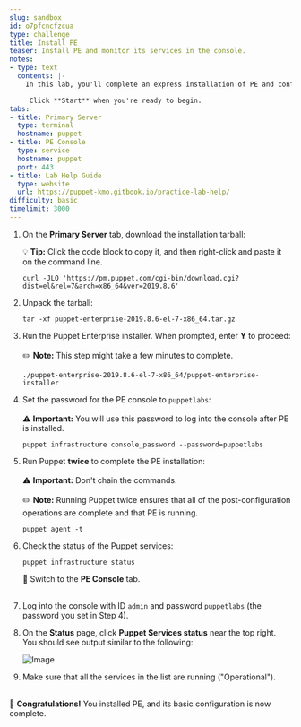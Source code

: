 ```yaml
---
slug: sandbox
id: o7pfcncfzcua
type: challenge
title: Install PE
teaser: Install PE and monitor its services in the console.
notes:
- type: text
  contents: |-
    In this lab, you'll complete an express installation of PE and confirm in the PE console that the installation was successful.

     Click **Start** when you're ready to begin.
tabs:
- title: Primary Server
  type: terminal
  hostname: puppet
- title: PE Console
  type: service
  hostname: puppet
  port: 443
- title: Lab Help Guide
  type: website
  url: https://puppet-kmo.gitbook.io/practice-lab-help/
difficulty: basic
timelimit: 3000
---
```

1. On the **Primary Server** tab, download the installation tarball:

    💡 **Tip:** Click the code block to copy it, and then right-click and paste it on the command line.
    ```
    curl -JLO 'https://pm.puppet.com/cgi-bin/download.cgi?dist=el&rel=7&arch=x86_64&ver=2019.8.6'
    ```
2. Unpack the tarball:
    ```
    tar -xf puppet-enterprise-2019.8.6-el-7-x86_64.tar.gz
    ```
3. Run the Puppet Enterprise installer. When prompted, enter ****Y**** to proceed:<br><br>✏️ **Note:** This step might take a few minutes to complete.
    ```
    ./puppet-enterprise-2019.8.6-el-7-x86_64/puppet-enterprise-installer
    ```
4. Set the password for the PE console to `puppetlabs`: <br><br>⚠️ **Important:** You will use this password to log into the console after PE is installed.
    ```
    puppet infrastructure console_password --password=puppetlabs
    ```
5. Run Puppet <b>**twice**</b> to complete the PE installation:<br><br>⚠️ **Important:** Don't chain the commands.<br><br>✏️ **Note:** Running Puppet twice ensures that all of the post-configuration operations are complete and that PE is running.
    ```
    puppet agent -t
    ```
6. Check the status of the Puppet services:
    ```
    puppet infrastructure status
    ```

    🔀 Switch to the **PE Console** tab.<br><br>

7. Log into the console with ID `admin` and password `puppetlabs` (the password you set in Step 4).

8. On the **Status** page, click **Puppet Services status** near the top right. You should see output similar to the following:

    ![Image](https://storage.googleapis.com/instruqt-images/PE-deploy-and-discover/1.0.pe-deploy-and-discover-status.png)

9. Make sure that all the services in the list are running ("Operational").

<br>🎈 **Congratulations!** You installed PE, and its basic configuration is now complete.